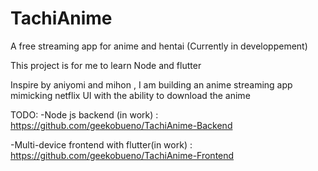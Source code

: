 # TachiAnime
A free streaming app for anime and hentai (Currently in developpement)

This project is for me to learn Node and flutter 

Inspire by aniyomi and mihon , I am building an anime streaming app mimicking netflix UI with the ability to download the anime

TODO:
-Node js backend (in work) : https://github.com/geekobueno/TachiAnime-Backend


-Multi-device frontend with flutter(in work) : https://github.com/geekobueno/TachiAnime-Frontend
